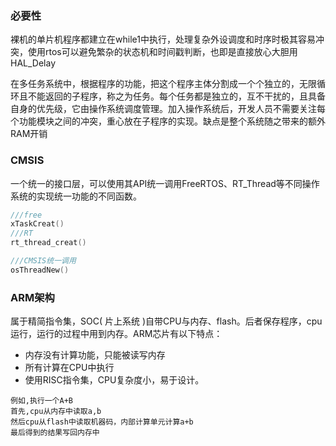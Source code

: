 ### 必要性
裸机的单片机程序都建立在while1中执行，处理复杂外设调度和时序时极其容易冲突，使用rtos可以避免繁杂的状态机和时间戳判断，也即是直接放心大胆用HAL_Delay 

在多任务系统中，根据程序的功能，把这个程序主体分割成一个个独立的，无限循环且不能返回的子程序，称之为任务。每个任务都是独立的，互不干扰的，且具备自身的优先级，它由操作系统调度管理。加入操作系统后，开发人员不需要关注每个功能模块之间的冲突，重心放在子程序的实现。缺点是整个系统随之带来的额外RAM开销

### CMSIS
一个统一的接口层，可以使用其API统一调用FreeRTOS、RT_Thread等不同操作系统的实现统一功能的不同函数。
```c
///free
xTaskCreat()
///RT
rt_thread_creat()

///CMSIS统一调用
osThreadNew()


```

### ARM架构
  属于精简指令集，SOC( 片上系统 )自带CPU与内存、flash。后者保存程序，cpu运行，运行的过程中用到内存。ARM芯片有以下特点：
  - 内存没有计算功能，只能被读写内存
  - 所有计算在CPU中执行
  - 使用RISC指令集，CPU复杂度小，易于设计。
  ```
 例如,执行一个A+B
 首先,cpu从内存中读取a,b
 然后cpu从flash中读取机器码，内部计算单元计算a+b
 最后得到的结果写回内存中
 ```
<!--stackedit_data:
eyJoaXN0b3J5IjpbMzIxMTg5MDYzLDMxNzE3NDM0OSwtMTMxNj
Y5MjA3OCwtMTEyODI5MjM1NF19
-->